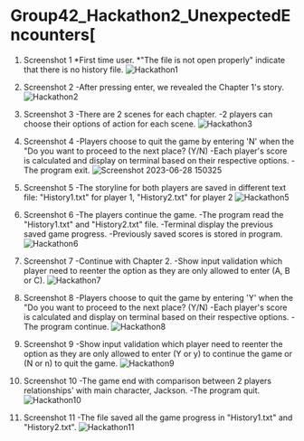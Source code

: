 # Group42_Hackathon2_UnexpectedEncounters[
1. Screenshot 1
   *First time user.
   *"The file is not open properly" indicate that there is no history file.
![Hackathon1](https://github.com/xjning03/Group42_Hackathon2_UnexpectedEncounters/assets/126644899/d549d385-9d8a-44ec-888b-060e68844b67)

3. Screenshot 2
   -After pressing enter, we revealed the Chapter 1's story.
![Hackathon2](https://github.com/xjning03/Group42_Hackathon2_UnexpectedEncounters/assets/126644899/179b1e46-06c7-45d5-98e5-220fc87f6150)

4. Screenshot 3
   -There are 2 scenes for each chapter.
   -2 players can choose their options of action for each scene.
![Hackathon3](https://github.com/xjning03/Group42_Hackathon2_UnexpectedEncounters/assets/126644899/08f28e3b-0dd7-4236-b4cd-e89b86df01bb)

5. Screenshot 4
   -Players choose to quit the game by entering 'N' when the "Do you want to proceed to the next place? (Y/N)
   -Each player's score is calculated and display on terminal based on their respective options.
   -The program exit.
![Screenshot 2023-06-28 150325](https://github.com/xjning03/Group42_Hackathon2_UnexpectedEncounters/assets/126644899/8c5a2d80-f357-4614-80ea-7ca441016127)

6. Screenshot 5
   -The storyline for both players are saved in different text file: "History1.txt" for player 1, "History2.txt" for player 2
![Hackathon5](https://github.com/xjning03/Group42_Hackathon2_UnexpectedEncounters/assets/126644899/d97098c1-bebf-4645-b87e-0d76ca7b173a)

7. Screenshot 6
   -The players continue the game.
   -The program read the "History1.txt" and "History2.txt" file.
   -Terminal display the previous saved game progress.
   -Previously saved scores is stored in program.
![Hackathon6](https://github.com/xjning03/Group42_Hackathon2_UnexpectedEncounters/assets/126644899/9d84c1ca-f86b-48f0-aff4-66e22eb7b1d7)

8. Screenshot 7
  -Continue with Chapter 2.
  -Show input validation which player need to reenter the option as they are only allowed to enter (A, B or C).
![Hackathon7](https://github.com/xjning03/Group42_Hackathon2_UnexpectedEncounters/assets/126644899/c51c646d-275a-4f91-9342-cc600005902d)

9. Screenshot 8
  -Players choose to quit the game by entering 'Y' when the "Do you want to proceed to the next place? (Y/N)
  -Each player's score is calculated and display on terminal based on their respective options.
  -The program continue.
![Hackathon8](https://github.com/xjning03/Group42_Hackathon2_UnexpectedEncounters/assets/126644899/db0b3eda-a581-45e0-a929-4a3b4066e23e)

10. Screenshot 9
  -Show input validation which player need to reenter the option as they are only allowed to enter (Y or y) to continue the      game or (N or n) to quit the game.
![Hackathon9](https://github.com/xjning03/Group42_Hackathon2_UnexpectedEncounters/assets/126644899/6b8e3a85-5bfb-43c7-b269-58ce87cce9af)

11. Screenshot 10
  -The game end with comparison between 2 players relationships' with main character, Jackson.
  -The program quit.
![Hackathon10](https://github.com/xjning03/Group42_Hackathon2_UnexpectedEncounters/assets/126644899/b90dbe13-b5ef-4518-9ffe-c2d29e441026)

12. Screenshot 11
  -The file saved all the game progress in "History1.txt" and "History2.txt".
![Hackathon11](https://github.com/xjning03/Group42_Hackathon2_UnexpectedEncounters/assets/126644899/736e9010-f1cc-4fbc-9124-454c948ad710)

